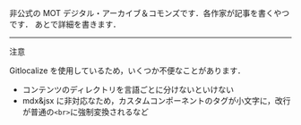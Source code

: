 非公式の MOT デジタル・アーカイブ＆コモンズです．各作家が記事を書くやつです．
あとで詳細を書きます．

---

注意

Gitlocalize を使用しているため，いくつか不便なことがあります．

- コンテンツのディレクトリを言語ごとに分けないといけない
- mdx&jsx に非対応なため，カスタムコンポーネントのタグが小文字に，改行が普通の`<br>`に強制変換されるなど
